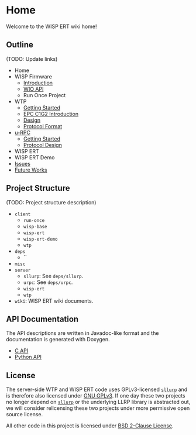 # Home
Welcome to the WISP ERT wiki home!

## Outline
(TODO: Update links)
* Home
* WISP Firmware
  - [Introduction](wiki/WISP-Firmware:-Introduction)
  - [WIO API](wiki/WISP-Firmware:-WIO-API)
  - Run Once Project
* WTP
  - [Getting Started](wiki/WTP:-Getting-Started)
  - [EPC C1G2 Introduction](wiki/WTP:-EPC-C1G2-Introduction)
  - [Design](wiki/WTP:-Design)
  - [Protocol Format](wiki/WTP:-Protocol-Format)
* [u-RPC](https://github.com/lqf96/u-rpc/wiki)
  - [Getting Started](https://github.com/lqf96/u-rpc/wiki/Getting-Started)
  - [Protocol Design](https://github.com/lqf96/u-rpc/wiki/Protocol-Design)
* WISP ERT
* WISP ERT Demo
* [Issues](wiki/Issues)
* [Future Works](wiki/Future-Works)

## Project Structure
(TODO: Project structure description)
* `client`
  - `run-once`
  - `wisp-base`
  - `wisp-ert`
  - `wisp-ert-demo`
  - `wtp`
* `deps`
  - ``
* `misc`
* `server`
  - `sllurp`: See `deps/sllurp`.
  - `urpc`: See `deps/urpc`.
  - `wisp-ert`
  - `wtp`
* `wiki`: WISP ERT wiki documents.

## API Documentation
The API descriptions are written in Javadoc-like format and the documentation is generated with Doxygen.
* [C API](https://lqf96.github.io/wisp-ert/client/html/index.html)
* [Python API](https://lqf96.github.io/wisp-ert/server/html/index.html)

## License
The server-side WTP and WISP ERT code uses GPLv3-licensed [`sllurp`](https://github.com/lqf96/sllurp) and is therefore also licensed under [GNU GPLv3](https://github.com/lqf96/wisp-ert/blob/master/LICENSE-GPLv3). If one day these two projects no longer depend on [`sllurp`](https://github.com/lqf96/sllurp) or the underlying LLRP library is abstracted out, we will consider relicensing these two projects under more permissive open source license.

All other code in this project is licensed under [BSD 2-Clause License](https://github.com/lqf96/wisp-ert/blob/master/LICENSE-BSD-2-Clause).
